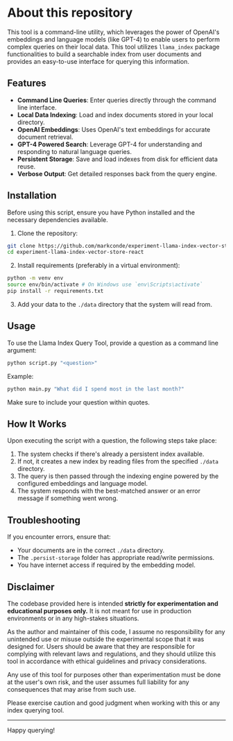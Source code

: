 # About this repository

This tool is a command-line utility, which leverages the power of OpenAI's embeddings and language models (like GPT-4) to enable users to perform complex queries on their local data. This tool utilizes `llama_index` package functionalities to build a searchable index from user documents and provides an easy-to-use interface for querying this information.

## Features

- **Command Line Queries**: Enter queries directly through the command line interface.
- **Local Data Indexing**: Load and index documents stored in your local directory.
- **OpenAI Embeddings**: Uses OpenAI's text embeddings for accurate document retrieval.
- **GPT-4 Powered Search**: Leverage GPT-4 for understanding and responding to natural language queries.
- **Persistent Storage**: Save and load indexes from disk for efficient data reuse.
- **Verbose Output**: Get detailed responses back from the query engine.

## Installation

Before using this script, ensure you have Python installed and the necessary dependencies available.

1. Clone the repository:

```sh
git clone https://github.com/markconde/experiment-llama-index-vector-store-react.git
cd experiment-llama-index-vector-store-react
```

2. Install requirements (preferably in a virtual environment):

```sh
python -m venv env
source env/bin/activate # On Windows use `env\Scripts\activate`
pip install -r requirements.txt
```

3. Add your data to the `./data` directory that the system will read from.

## Usage

To use the Llama Index Query Tool, provide a question as a command line argument:

```sh
python script.py "<question>"
```

Example:

```sh
python main.py "What did I spend most in the last month?"
```

Make sure to include your question within quotes.

## How It Works

Upon executing the script with a question, the following steps take place:

1. The system checks if there's already a persistent index available.
2. If not, it creates a new index by reading files from the specified `./data` directory.
3. The query is then passed through the indexing engine powered by the configured embeddings and language model.
4. The system responds with the best-matched answer or an error message if something went wrong.

## Troubleshooting

If you encounter errors, ensure that:

- Your documents are in the correct `./data` directory.
- The `.persist-storage` folder has appropriate read/write permissions.
- You have internet access if required by the embedding model.

## Disclaimer

The codebase provided here is intended **strictly for experimentation and educational purposes only.** It is not meant for use in production environments or in any high-stakes situations.

As the author and maintainer of this code, I assume no responsibility for any unintended use or misuse outside the experimental scope that it was designed for. Users should be aware that they are responsible for complying with relevant laws and regulations, and they should utilize this tool in accordance with ethical guidelines and privacy considerations.

Any use of this tool for purposes other than experimentation must be done at the user's own risk, and the user assumes full liability for any consequences that may arise from such use.

Please exercise caution and good judgment when working with this or any index querying tool.

---

Happy querying!